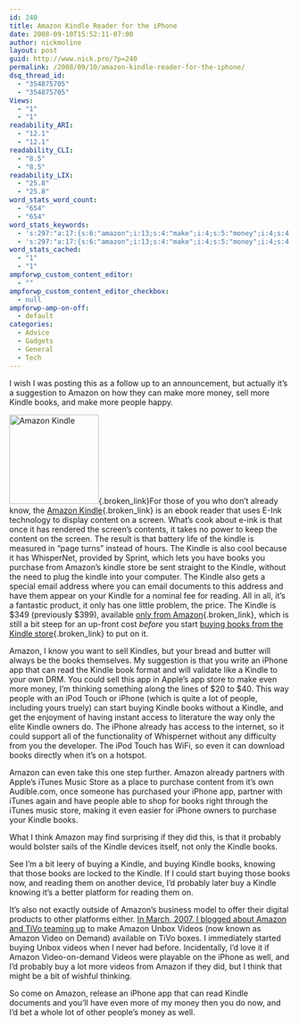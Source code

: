 ```yaml
---
id: 240
title: Amazon Kindle Reader for the iPhone
date: 2008-09-10T15:52:11-07:00
author: nickmoline
layout: post
guid: http://www.nick.pro/?p=240
permalink: /2008/09/10/amazon-kindle-reader-for-the-iphone/
dsq_thread_id:
  - "354875705"
  - "354875705"
Views:
  - "1"
  - "1"
readability_ARI:
  - "12.1"
  - "12.1"
readability_CLI:
  - "8.5"
  - "8.5"
readability_LIX:
  - "25.8"
  - "25.8"
word_stats_word_count:
  - "654"
  - "654"
word_stats_keywords:
  - 's:297:"a:17:{s:6:"amazon";i:13;s:4:"make";i:4;s:5:"money";i:4;s:4:"sell";i:3;s:6:"kindle";i:24;s:5:"books";i:12;s:6:"people";i:4;s:7:"content";i:3;s:8:"purchase";i:3;s:5:"store";i:5;s:7:"reading";i:3;s:5:"start";i:3;s:6:"buying";i:6;s:6:"iphone";i:7;s:6:"itunes";i:3;s:8:"probably";i:3;s:6:"videos";i:4;}";'
  - 's:297:"a:17:{s:6:"amazon";i:13;s:4:"make";i:4;s:5:"money";i:4;s:4:"sell";i:3;s:6:"kindle";i:24;s:5:"books";i:12;s:6:"people";i:4;s:7:"content";i:3;s:8:"purchase";i:3;s:5:"store";i:5;s:7:"reading";i:3;s:5:"start";i:3;s:6:"buying";i:6;s:6:"iphone";i:7;s:6:"itunes";i:3;s:8:"probably";i:3;s:6:"videos";i:4;}";'
word_stats_cached:
  - "1"
  - "1"
ampforwp_custom_content_editor:
  - ""
ampforwp_custom_content_editor_checkbox:
  - null
ampforwp-amp-on-off:
  - default
categories:
  - Advice
  - Gadgets
  - General
  - Tech
---
```

I wish I was posting this as a follow up to an announcement, but actually it&#8217;s a suggestion to Amazon on how they can make more money, sell more Kindle books, and make more people happy.

[<img src="https://i1.wp.com/ecx.images-amazon.com/images/I/41mLdDed4ML._SL160_.jpg?resize=160%2C160&#038;ssl=1" title="Amazon Kindle" alt="Amazon Kindle" class="alignleft" width="160" height="160" data-recalc-dims="1" />](http://www.amazon.com/Kindle-Amazons-Wireless-Reading-Device/dp/B000FI73MA%3FSubscriptionId%3D1XFK01HK9NZWGPENWGG2%26tag%3Dnickdotpro-20%26linkCode%3Dxm2%26camp%3D2025%26creative%3D165953%26creativeASIN%3DB000FI73MA){.broken_link}For those of you who don&#8217;t already know, the [Amazon Kindle](http://www.amazon.com/Kindle-Amazons-Wireless-Reading-Device/dp/B000FI73MA%3FSubscriptionId%3D1XFK01HK9NZWGPENWGG2%26tag%3Dnickdotpro-20%26linkCode%3Dxm2%26camp%3D2025%26creative%3D165953%26creativeASIN%3DB000FI73MA){.broken_link} is an ebook reader that uses E-Ink technology to display content on a screen. What&#8217;s cook about e-ink is that once it has rendered the screen&#8217;s contents, it takes no power to keep the content on the screen. The result is that battery life of the kindle is measured in &#8220;page turns&#8221; instead of hours. The Kindle is also cool because it has WhisperNet, provided by Sprint, which lets you have books you purchase from Amazon&#8217;s kindle store be sent straight to the Kindle, without the need to plug the kindle into your computer. The Kindle also gets a special email address where you can email documents to this address and have them appear on your Kindle for a nominal fee for reading. All in all, it&#8217;s a fantastic product, it only has one little problem, the price. The Kindle is $349 (previously $399), available [only from Amazon](http://www.amazon.com/Kindle-Amazons-Wireless-Reading-Device/dp/B000FI73MA%3FSubscriptionId%3D1XFK01HK9NZWGPENWGG2%26tag%3Dnickdotpro-20%26linkCode%3Dxm2%26camp%3D2025%26creative%3D165953%26creativeASIN%3DB000FI73MA){.broken_link}, which is still a bit steep for an up-front cost _before_ you start [buying books from the Kindle store](http://www.amazon.com/Kindle-Amazons-Wireless-Reading-Device/dp/B000FI73MA%3FSubscriptionId%3D1XFK01HK9NZWGPENWGG2%26tag%3Dnickdotpro-20%26linkCode%3Dxm2%26camp%3D2025%26creative%3D165953%26creativeASIN%3DB000FI73MA){.broken_link} to put on it.

Amazon, I know you want to sell Kindles, but your bread and butter will always be the books themselves. My suggestion is that you write an iPhone app that can read the Kindle book format and will validate like a Kindle to your own DRM. You could sell this app in Apple&#8217;s app store to make even more money, I&#8217;m thinking something along the lines of $20 to $40. This way people with an iPod Touch or iPhone (which is quite a lot of people, including yours truely) can start buying Kindle books without a Kindle, and get the enjoyment of having instant access to literature the way only the elite Kindle owners do. The iPhone already has access to the internet, so it could support all of the functionality of Whispernet without any difficulty from you the developer. The iPod Touch has WiFi, so even it can download books directly when it&#8217;s on a hotspot.

Amazon can even take this one step further. Amazon already partners with Apple&#8217;s iTunes Music Store as a place to purchase content from it&#8217;s own Audible.com, once someone has purchased your iPhone app, partner with iTunes again and have people able to shop for books right through the iTunes music store, making it even easier for iPhone owners to purchase your Kindle books.

What I think Amazon may find surprising if they did this, is that it probably would bolster sails of the Kindle devices itself, not only the Kindle books.

See I&#8217;m a bit leery of buying a Kindle, and buying Kindle books, knowing that those books are locked to the Kindle. If I could start buying those books now, and reading them on another device, I&#8217;d probably later buy a Kindle knowing it&#8217;s a better platform for reading them on.

It&#8217;s also not exactly outside of Amazon&#8217;s business model to offer their digital products to other platforms either. [In March, 2007, I blogged about Amazon and TiVo teaming up](https://www.nick.pro/2007/03/25/tivo-making-a-come-back-watch-out-apple-tv/) to make Amazon Unbox Videos (now known as Amazon Video on Demand) available on TiVo boxes. I immediately started buying Unbox videos when I never had before. Incidentally, I&#8217;d love it if Amazon Video-on-demand Videos were playable on the iPhone as well, and I&#8217;d probably buy a lot more videos from Amazon if they did, but I think that might be a bit of wishful thinking.

So come on Amazon, release an iPhone app that can read Kindle documents and you&#8217;ll have even more of my money then you do now, and I&#8217;d bet a whole lot of other people&#8217;s money as well.